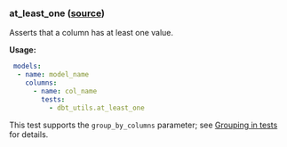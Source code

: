 ### at_least_one ([source](https://github.com/dbt-labs/dbt-utils/blob/main/README.md#at_least_one-source))

Asserts that a column has at least one value.

**Usage:**

```yaml
 models:
  - name: model_name
    columns:
      - name: col_name
        tests:
          - dbt_utils.at_least_one
```

This test supports the `group_by_columns` parameter; see [Grouping in tests](grouping_in_tests.md) for details.